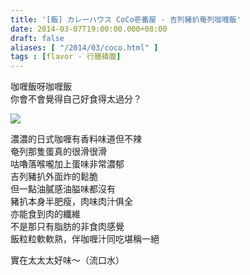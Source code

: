 ```yaml
---
title: '[飯] カレーハウス CoCo壱番屋 - 吉列豬扒奄列咖喱飯'
date: 2014-03-07T19:00:00.000+08:00
draft: false
aliases: [ "/2014/03/coco.html" ]
tags : [flavor - 行膳積腹]
---
```


咖喱飯呀咖喱飯  
你會不會覺得自己好食得太過分？  

[![](https://3.bp.blogspot.com/-VMfZTuYAHS0/XC3r2rVpSvI/AAAAAAAADvY/91Zws96YreQ34w9uuM6fZBhEqFPSbmcLwCLcBGAs/s640/05.jpg)](https://3.bp.blogspot.com/-VMfZTuYAHS0/XC3r2rVpSvI/AAAAAAAADvY/91Zws96YreQ34w9uuM6fZBhEqFPSbmcLwCLcBGAs/s1600/05.jpg)

濃濃的日式咖喱有香料味道但不辣  
奄列那隻蛋真的很滑很滑  
咕嚕落喉嚨加上蛋味非常濃郁  
吉列豬扒外面炸的鬆脆  
但一點油膩感油膉味都沒有  
豬扒本身半肥瘦，肉味肉汁俱全  
亦能食到肉的纖維  
不是那只有脂肪的非食肉感覺  
飯粒粒軟軟熟，伴咖喱汁同吃堪稱一絕  
  
實在太太太好味～（流口水）